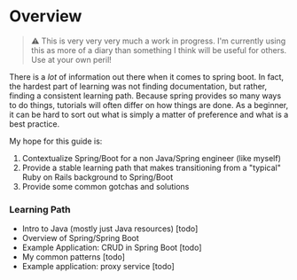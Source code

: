 # Overview

> :warning: This is very very very much a work in progress. I'm currently using this as more of a diary than something I think will be useful for others. Use at your own peril!

There is a _lot_ of information out there when it comes to spring boot. In fact, the hardest part of learning was not finding documentation, but rather, finding a consistent learning path. Because spring provides so many ways to do things, tutorials will often differ on how things are done. As a beginner, it can be hard to sort out what is simply a matter of preference and what is  a best practice.

My hope for this guide is:

1. Contextualize Spring/Boot for a non Java/Spring engineer \(like myself\)
2. Provide a stable learning path that makes transitioning from a "typical" Ruby on Rails background to Spring/Boot
3. Provide some common gotchas and solutions

### Learning Path

* Intro to Java \(mostly just Java resources\) \[todo\]
* Overview of Spring/Spring Boot
* Example Application: CRUD in Spring Boot \[todo\]
* My common patterns \[todo\]
* Example application: proxy service \[todo\]

